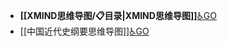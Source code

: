 - **[[XMIND思维导图/📋目录|XMIND思维导图]]**[♿GO](https://github.com/FourteenD/Note/blob/main/XMIND思维导图/📋目录.md)
- [[中国近代史纲要思维导图]][♿GO](https://github.com/FourteenD/Note/blob/main/自考/资料/KM01-中国近现代史纲要/04-XMIND-中国近代史纲要思维导图/中国近代史纲要思维导图.md)
